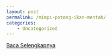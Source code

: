 ```yaml
---
layout: post
permalink: /mimpi-potong-ikan-mentah/
categories:
    - Uncategorized
---
```


[Baca Selengkapnya](/03)